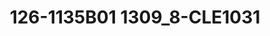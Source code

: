 ---
title: 126-1135B01 1309_8-CLE1031
image: 126-1135B01 1309_8-CLE1031.jpg
brand: sposo
layout: vestito
---
